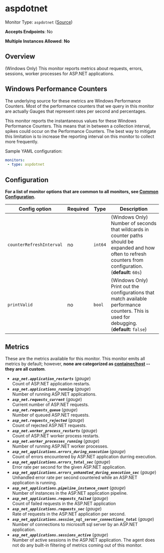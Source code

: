 <!--- GENERATED BY gomplate from scripts/docs/monitor-page.md.tmpl --->

# aspdotnet

Monitor Type: `aspdotnet` ([Source](https://github.com/signalfx/signalfx-agent/tree/master/internal/monitors/aspdotnet))

**Accepts Endpoints**: No

**Multiple Instances Allowed**: **No**

## Overview

(Windows Only) This monitor reports metrics about requests, errors, sessions,
worker processes for ASP.NET applications.

## Windows Performance Counters
The underlying source for these metrics are Windows Performance Counters.
Most of the performance counters that we query in this monitor are actually Gauges
that represent rates per second and percentages.

This monitor reports the instantaneous values for these Windows Performance Counters.
This means that in between a collection interval, spikes could occur on the
Performance Counters.  The best way to mitigate this limitation is to increase
the reporting interval on this monitor to collect more frequently.

Sample YAML configuration:

```yaml
monitors:
 - type: aspdotnet
```


## Configuration

**For a list of monitor options that are common to all monitors, see [Common
Configuration](../monitor-config.md#common-configuration).**


| Config option | Required | Type | Description |
| --- | --- | --- | --- |
| `counterRefreshInterval` | no | `int64` | (Windows Only) Number of seconds that wildcards in counter paths should be expanded and how often to refresh counters from configuration. (**default:** `60s`) |
| `printValid` | no | `bool` | (Windows Only) Print out the configurations that match available performance counters.  This is used for debugging. (**default:** `false`) |


## Metrics

These are the metrics available for this monitor.
This monitor emits all metrics by default; however, **none are categorized as
[container/host](https://docs.signalfx.com/en/latest/admin-guide/usage.html#about-custom-bundled-and-high-resolution-metrics)
-- they are all custom**.



 - ***`asp_net.application_restarts`*** (*gauge*)<br>    Count of ASP.NET application restarts.
 - ***`asp_net.applications_running`*** (*gauge*)<br>    Number of running ASP.NET applications.
 - ***`asp_net.requests_current`*** (*gauge*)<br>    Current number of ASP.NET requests.
 - ***`asp_net.requests_queue`*** (*gauge*)<br>    Number of queued ASP.NET requests.
 - ***`asp_net.requests_rejected`*** (*gauge*)<br>    Count of rejected ASP.NET requests.
 - ***`asp_net.worker_process_restarts`*** (*gauge*)<br>    Count of ASP.NET worker process restarts.
 - ***`asp_net.worker_processes_running`*** (*gauge*)<br>    Number of running ASP.NET worker processes.
 - ***`asp_net_applications.errors_during_execution`*** (*gauge*)<br>    Count of errors encountered by ASP.NET application durring execution.
 - ***`asp_net_applications.errors_total_sec`*** (*gauge*)<br>    Error rate per second for the given ASP.NET application.
 - ***`asp_net_applications.errors_unhandled_during_execution_sec`*** (*gauge*)<br>    Unhandled error rate per second countered while an ASP.NET application is running.
 - ***`asp_net_applications.pipeline_instance_count`*** (*gauge*)<br>    Number of instances in the ASP.NET application pipeline.
 - ***`asp_net_applications.requests_failed`*** (*gauge*)<br>    Count of failed requests in the ASP.NET application
 - ***`asp_net_applications.requests_sec`*** (*gauge*)<br>    Rate of requests in the ASP.NET application per second.
 - ***`asp_net_applications.session_sql_server_connections_total`*** (*gauge*)<br>    Number of connections to microsoft sql server by an ASP.NET application.
 - ***`asp_net_applications.sessions_active`*** (*gauge*)<br>    Number of active sessions in the ASP.NET application.
The agent does not do any built-in filtering of metrics coming out of this
monitor.


